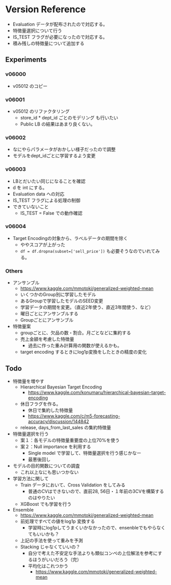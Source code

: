 # Version Reference

- Evaluation データが配布されたので対応する。
- 特徴量選択について行う
- IS_TEST フラグが必要になったので対応する。
- 積み残しの特徴量について追加する

## Experiments
### v06000
- v05012 のコピー

### v06001
- v05012 のリファクタリング
  - store_id * dept_id ごとのモデリング も行いたい
  - Public LB の結果はあまり良くない。

### v06002
- なにやらパラメータがおかしい様子だったので調整
- モデルをdept_idごとに学習するよう変更

### v06003
- LBとだいたい同じになることを確認
- d を int にする。
- Evaluation data への対応
- IS_TEST フラグによる処理の制御
- できていないこと
  - IS_TEST = False での動作確認

### v06004
- Target Encodingの対象から、ラベルデータの期間を除く
  - ややスコアが上がった
  - `df = df.dropna(subset=['sell_price'])` も必要そうなのでいれてみる。

### Others
- アンサンブル
  - https://www.kaggle.com/mmotoki/generalized-weighted-mean
  - いくつかのGroup別に学習したモデル
  - あるGroupで学習したモデルのSEED変更
  - 学習データの期間を変更。（直近2年使う、直近3年間使う、など）
  - 曜日ごとにアンサンブルする
  - Groupごとにアンサンブル
- 特徴量案
  - groupごとに、欠品の数・割合。月ごとなどに集約する
  - 売上金額を考慮した特徴量
    - 過去に作った重み計算用の関数が使えるかも。
  - target encoding するときにlog1p変換をしたときの精度の変化


## Todo
- 特徴量を増やす
  -  Hierarchical Bayesian Target Encoding
     - https://www.kaggle.com/konumaru/hierarchical-bayesian-target-encoding
  - 休日フラグを作る。
    - 休日で集約した特徴量
    - https://www.kaggle.com/c/m5-forecasting-accuracy/discussion/144842
  - release, days_from_last_sales の集約特徴量
- 特徴量選択を行う
  - 案１：各モデルの特徴量重要度の上位70%を使う
  - 案２：Null importance を利用する
    - Single model で学習して、特徴量選択を行う感じかなー
    - 最悪後回し
- モデルの目的関数についての調査
  - これ以上なにも思いつかない
- 学習方法に関して
  - Train データにおいて、Cross Validation をしてみる
    - 普通のCVはできないので、直前28, 56日・１年前の3CVを構築するのはやりたい
  - XGBoost でも学習を行う
- Ensemble
  - https://www.kaggle.com/mmotoki/generalized-weighted-mean
  - 前処理ですべての値をlog1p 変換する
    - 学習時にlog1pしてうまくいかなかったので、ensenbleでもやらなくてもいいかも？
  - 上記の手法を使って重みを予測
  - Stacking じゃなくていいの？
    - 自分で考えた不安定な手法よりも類似コンペの上位解法を参考にするほうがいいだろう（完）
    - 平均化はこれつかう
      - https://www.kaggle.com/mmotoki/generalized-weighted-mean
